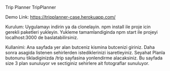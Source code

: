 Trip Planner
TripPlanner

Demo Link: 
https://tripplanner-case.herokuapp.com/


Kurulum: 
Uygulamayı indirin ya da clonelayin.
npm install ile proje icin gerekli paketleri yukleyin.
Yukleme tamamlandiginda npm start ile projeyi localhost:3000 de baslatabilirsiniz.

Kullanimi:
Ana sayfada yer alan butceniz kismina butcenizi giriniz.
Daha sonra asagida listenen sehirlerden istediklerinizi isaretleyiniz. 
Seyahat Planla butonunu tikladiginizda /trip sayfasina yonlendirme alacaksiniz.
Bu sayfada size 3 plan sunuluyor ve sectiginiz sehirlere ait fotograflar sunuluyor.